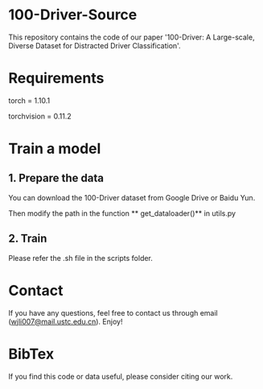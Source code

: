 # 100-Driver-Source

This repository contains the code of our paper '100-Driver: A Large-scale, Diverse Dataset for Distracted Driver Classification'.

# Requirements

torch = 1.10.1

torchvision = 0.11.2

# Train a model
## 1. Prepare the data
You can download the 100-Driver dataset from Google Drive or Baidu Yun.

Then modify the path in the function ** get_dataloader()** in utils.py

## 2. Train

Please refer the .sh file in the scripts folder.


# Contact 

If you have any questions, feel free to contact us through email (<wjli007@mail.ustc.edu.cn>). Enjoy!

# BibTex
If you find this code or data useful, please consider citing our work.
